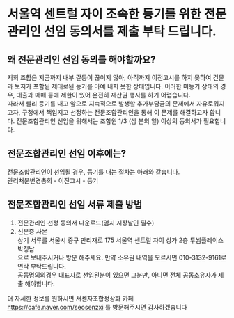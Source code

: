 # 서울역 센트럴 자이 조속한 등기를 위한 전문관리인 선임 동의서를 제출 부탁 드립니다.

## 왜 전문관리인 선임 동의를 해야할까요?
저희 조합은 지금까지 내부 갈등이 끊이지 않아, 아직까지 이전고시를 하지 못하여 건물과 토지가 포함된 제대로된 등기를 아예 내지 못한 상태입니다. 
이러한 미등기 상태의 경우, 대출과 매매 등에 제한이 있어 온전히 재산권 행사를 하기 어렵습니다.  
따라서 빨리 등기를 내고 앞으로 지속적으로 발생할 추가부담금의 문제에서 자유로워지고자, 구청에서 책임지고 선정하는 전문조합관리인을 통해 이 문제를 해결하고자 합니다. 전문조합관리인 선임을 위해서는 조합원 1/3 (삼 분의 일) 이상의 동의서가 필요합니다. 

## 전문조합관리인 선임 이후에는?
전문조합관리인이 선임될 경우, 등기를 내는 절차는 아래와 같습니다.  
관리처분변경총회 - 이전고시 - 등기

## 전문조합관리인 선임 서류 제출 방법
1. 전문관리인 선정 동의서 다운로드(엄지 지장날인 필수)  
2. 신분증 사본  
상기 서류를 
서울시 중구 만리재로 175 서울역 센트럴 자이 상가 2층 투썸플레이스 박정남  
으로 보내주시거나 방문 해주세요. 만약 소유권 내역을 모르시면 010-3132-9161로 연락 부탁드립니다.  
공동명의의경우 대표자로 선임된분이 있으면 그분만, 아니면 전체 공동소유자가 제출 해야합니다.  

더 자세한 정보를 원하시면 서센자조합정상화 카페 https://cafe.naver.com/seosenzxi 를 방문해주시면 감사하겠습니다

